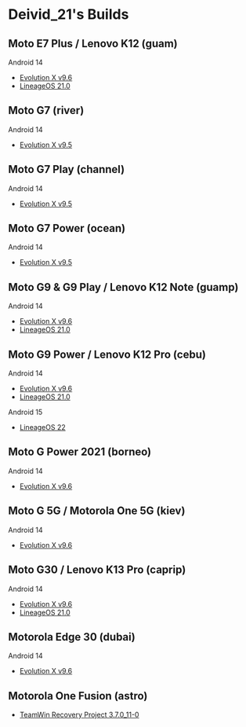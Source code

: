 # Deivid_21's Builds

## Moto E7 Plus / Lenovo K12 (guam)

 Android 14
- [Evolution X v9.6](https://github.com/Deivid21/RELEASES/releases/tag/EvolutionX-14.0-20241124-guam-v9.6-Unofficial)
- [LineageOS 21.0](https://github.com/Deivid21/RELEASES/releases/tag/lineage-21.0-20250220-UNOFFICIAL-guam)


## Moto G7 (river)

 Android 14
- [Evolution X v9.5](https://github.com/Deivid21/RELEASES/releases/tag/EvolutionX-14.0-20241014-river-v9.5-Unofficial)


## Moto G7 Play (channel)

 Android 14
- [Evolution X v9.5](https://github.com/Deivid21/RELEASES/releases/tag/EvolutionX-14.0-20241014-channel-v9.5-Unofficial)


## Moto G7 Power (ocean)

 Android 14
- [Evolution X v9.5](https://github.com/Deivid21/RELEASES/releases/tag/EvolutionX-14.0-20241014-ocean-v9.5-Unofficial)


## Moto G9 & G9 Play / Lenovo K12 Note (guamp)

 Android 14
- [Evolution X v9.6](https://github.com/Deivid21/RELEASES/releases/tag/EvolutionX-14.0-20241124-guamp-v9.6-Unofficial)
- [LineageOS 21.0](https://github.com/Deivid21/RELEASES/releases/tag/lineage-21.0-20250220-UNOFFICIAL-guamp)


## Moto G9 Power / Lenovo K12 Pro (cebu)

 Android 14
- [Evolution X v9.6](https://github.com/Deivid21/RELEASES/releases/tag/EvolutionX-14.0-20241123-cebu-v9.6-Unofficial)
- [LineageOS 21.0](https://github.com/Deivid21/RELEASES/releases/tag/lineage-21.0-20250220-UNOFFICIAL-cebu)

 Android 15
- [LineageOS 22](https://github.com/Deivid21/RELEASES/releases/tag/lineage-22.0-20241102-UNOFFICIAL-cebu)


## Moto G Power 2021 (borneo)

 Android 14
- [Evolution X v9.6](https://github.com/Deivid21/RELEASES/releases/tag/EvolutionX-14.0-20241124-borneo-v9.6-Unofficial)


## Moto G 5G / Motorola One 5G (kiev)

 Android 14
- [Evolution X v9.6](https://github.com/Deivid21/RELEASES/releases/tag/EvolutionX-14.0-20241124-kiev-v9.6-Unofficial)


## Moto G30 / Lenovo K13 Pro (caprip)

 Android 14
- [Evolution X v9.6](https://github.com/Deivid21/RELEASES/releases/tag/EvolutionX-14.0-20241124-caprip-v9.6-Unofficial)
- [LineageOS 21.0](https://github.com/Deivid21/RELEASES/releases/tag/lineage-21.0-20250220-UNOFFICIAL-caprip)


## Motorola Edge 30 (dubai)

 Android 14
- [Evolution X v9.6](https://github.com/Deivid21/RELEASES/releases/tag/EvolutionX-14.0-20241124-dubai-v9.6-Unofficial)


## Motorola One Fusion (astro)

- [TeamWin Recovery Project 3.7.0_11-0](https://github.com/Deivid21/RELEASES/releases/tag/twrp-3.7.0_11-0-astro)
